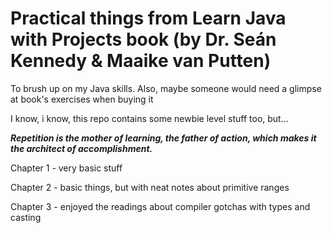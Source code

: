 # Practical things from Learn Java with Projects book (by  Dr. Seán Kennedy & Maaike van Putten)

To brush up on my Java skills. Also, maybe someone would need a glimpse at book's exercises when buying it

I know, i know, this repo contains some newbie level stuff too, but...

***Repetition is the mother of learning, the father of action, which makes it the architect of accomplishment.***

Chapter 1 - very basic stuff

Chapter 2 - basic things, but with neat notes about primitive ranges

Chapter 3 - enjoyed the readings about compiler gotchas with types and casting 
